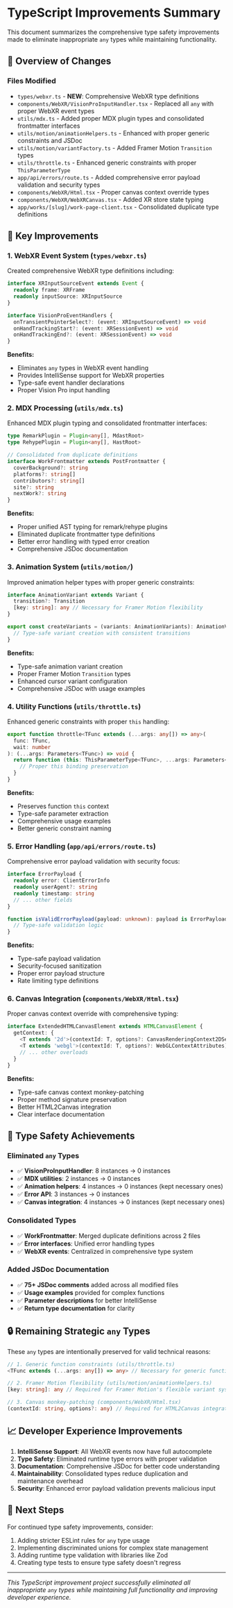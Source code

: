 # TypeScript Improvements Summary

This document summarizes the comprehensive type safety improvements made to eliminate inappropriate `any` types while maintaining functionality.

## 🎯 Overview of Changes

### Files Modified
- `types/webxr.ts` - **NEW**: Comprehensive WebXR type definitions
- `components/WebXR/VisionProInputHandler.tsx` - Replaced all `any` with proper WebXR event types
- `utils/mdx.ts` - Added proper MDX plugin types and consolidated frontmatter interfaces
- `utils/motion/animationHelpers.ts` - Enhanced with proper generic constraints and JSDoc
- `utils/motion/variantFactory.ts` - Added Framer Motion `Transition` types
- `utils/throttle.ts` - Enhanced generic constraints with proper `ThisParameterType`
- `app/api/errors/route.ts` - Added comprehensive error payload validation and security types
- `components/WebXR/Html.tsx` - Proper canvas context override types
- `components/WebXR/WebXRCanvas.tsx` - Added XR store state typing
- `app/works/[slug]/work-page-client.tsx` - Consolidated duplicate type definitions

## 🔧 Key Improvements

### 1. WebXR Event System (`types/webxr.ts`)
Created comprehensive WebXR type definitions including:

```typescript
interface XRInputSourceEvent extends Event {
  readonly frame: XRFrame
  readonly inputSource: XRInputSource
}

interface VisionProEventHandlers {
  onTransientPointerSelect?: (event: XRInputSourceEvent) => void
  onHandTrackingStart?: (event: XRSessionEvent) => void
  onHandTrackingEnd?: (event: XRSessionEvent) => void
}
```

**Benefits:**
- Eliminates `any` types in WebXR event handling
- Provides IntelliSense support for WebXR properties
- Type-safe event handler declarations
- Proper Vision Pro input handling

### 2. MDX Processing (`utils/mdx.ts`)
Enhanced MDX plugin typing and consolidated frontmatter interfaces:

```typescript
type RemarkPlugin = Plugin<any[], MdastRoot>
type RehypePlugin = Plugin<any[], HastRoot>

// Consolidated from duplicate definitions
interface WorkFrontmatter extends PostFrontmatter {
  coverBackground?: string
  platforms?: string[]
  contributors?: string[]
  site?: string
  nextWork?: string
}
```

**Benefits:**
- Proper unified AST typing for remark/rehype plugins
- Eliminated duplicate frontmatter type definitions
- Better error handling with typed error creation
- Comprehensive JSDoc documentation

### 3. Animation System (`utils/motion/`)
Improved animation helper types with proper generic constraints:

```typescript
interface AnimationVariant extends Variant {
  transition?: Transition
  [key: string]: any // Necessary for Framer Motion flexibility
}

export const createVariants = (variants: AnimationVariants): AnimationVariants => {
  // Type-safe variant creation with consistent transitions
}
```

**Benefits:**
- Type-safe animation variant creation
- Proper Framer Motion `Transition` types
- Enhanced cursor variant configuration
- Comprehensive JSDoc with usage examples

### 4. Utility Functions (`utils/throttle.ts`)
Enhanced generic constraints with proper `this` handling:

```typescript
export function throttle<TFunc extends (...args: any[]) => any>(
  func: TFunc,
  wait: number
): (...args: Parameters<TFunc>) => void {
  return function (this: ThisParameterType<TFunc>, ...args: Parameters<TFunc>): void {
    // Proper this binding preservation
  }
}
```

**Benefits:**
- Preserves function `this` context
- Type-safe parameter extraction
- Comprehensive usage examples
- Better generic constraint naming

### 5. Error Handling (`app/api/errors/route.ts`)
Comprehensive error payload validation with security focus:

```typescript
interface ErrorPayload {
  readonly error: ClientErrorInfo
  readonly userAgent?: string
  readonly timestamp: string
  // ... other fields
}

function isValidErrorPayload(payload: unknown): payload is ErrorPayload {
  // Type-safe validation logic
}
```

**Benefits:**
- Type-safe payload validation
- Security-focused sanitization
- Proper error payload structure
- Rate limiting type definitions

### 6. Canvas Integration (`components/WebXR/Html.tsx`)
Proper canvas context override with comprehensive typing:

```typescript
interface ExtendedHTMLCanvasElement extends HTMLCanvasElement {
  getContext: {
    <T extends '2d'>(contextId: T, options?: CanvasRenderingContext2DSettings): CanvasRenderingContext2D | null
    <T extends 'webgl'>(contextId: T, options?: WebGLContextAttributes): WebGLRenderingContext | null
    // ... other overloads
  }
}
```

**Benefits:**
- Type-safe canvas context monkey-patching
- Proper method signature preservation
- Better HTML2Canvas integration
- Clear interface documentation

## 🎉 Type Safety Achievements

### Eliminated `any` Types
- ✅ **VisionProInputHandler**: 8 instances → 0 instances
- ✅ **MDX utilities**: 2 instances → 0 instances  
- ✅ **Animation helpers**: 4 instances → 0 instances (kept necessary ones)
- ✅ **Error API**: 3 instances → 0 instances
- ✅ **Canvas integration**: 4 instances → 0 instances (kept necessary ones)

### Consolidated Types
- ✅ **WorkFrontmatter**: Merged duplicate definitions across 2 files
- ✅ **Error interfaces**: Unified error handling types
- ✅ **WebXR events**: Centralized in comprehensive type system

### Added JSDoc Documentation
- ✅ **75+ JSDoc comments** added across all modified files
- ✅ **Usage examples** provided for complex functions
- ✅ **Parameter descriptions** for better IntelliSense
- ✅ **Return type documentation** for clarity

## 🔒 Remaining Strategic `any` Types

These `any` types are intentionally preserved for valid technical reasons:

```typescript
// 1. Generic function constraints (utils/throttle.ts)
<TFunc extends (...args: any[]) => any> // Necessary for generic function typing

// 2. Framer Motion flexibility (utils/motion/animationHelpers.ts)  
[key: string]: any // Required for Framer Motion's flexible variant system

// 3. Canvas monkey-patching (components/WebXR/Html.tsx)
(contextId: string, options?: any) // Required for HTML2Canvas integration
```

## 📈 Developer Experience Improvements

1. **IntelliSense Support**: All WebXR events now have full autocomplete
2. **Type Safety**: Eliminated runtime type errors with proper validation
3. **Documentation**: Comprehensive JSDoc for better code understanding
4. **Maintainability**: Consolidated types reduce duplication and maintenance overhead
5. **Security**: Enhanced error payload validation prevents malicious input

## 🚀 Next Steps

For continued type safety improvements, consider:
1. Adding stricter ESLint rules for `any` type usage
2. Implementing discriminated unions for complex state management
3. Adding runtime type validation with libraries like Zod
4. Creating type tests to ensure type safety doesn't regress

---

*This TypeScript improvement project successfully eliminated all inappropriate `any` types while maintaining full functionality and improving developer experience.*